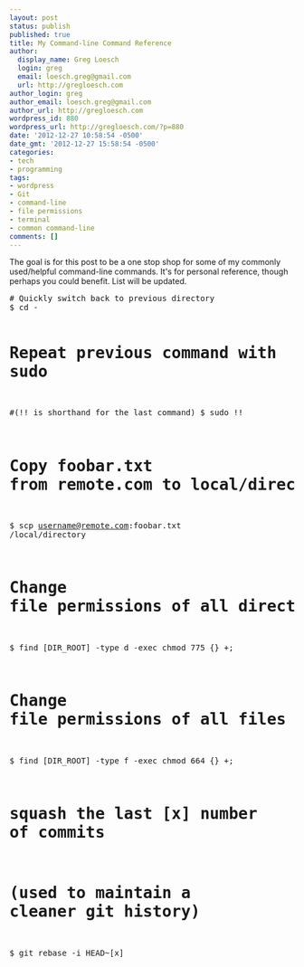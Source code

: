 ```yaml
---
layout: post
status: publish
published: true
title: My Command-line Command Reference
author:
  display_name: Greg Loesch
  login: greg
  email: loesch.greg@gmail.com
  url: http://gregloesch.com
author_login: greg
author_email: loesch.greg@gmail.com
author_url: http://gregloesch.com
wordpress_id: 880
wordpress_url: http://gregloesch.com/?p=880
date: '2012-12-27 10:58:54 -0500'
date_gmt: '2012-12-27 15:58:54 -0500'
categories:
- tech
- programming
tags:
- wordpress
- Git
- command-line
- file permissions
- terminal
- common command-line
comments: []
---
```

<p>The goal is for this post to be a one stop shop for some of my commonly used/helpful command-line commands. It's for personal reference, though perhaps you could benefit. List will be updated.</p>
<pre># Quickly switch back to previous directory 
$ cd -

# Repeat previous command with sudo 
#(!! is shorthand for the last command)
$ sudo !!

# Copy foobar.txt from remote.com to local/directory 
$ scp username@remote.com:foobar.txt /local/directory

# Change file permissions of all directories in [DIR_ROOT] to 775.
$ find [DIR_ROOT] -type d -exec chmod 775 {} +;

# Change file permissions of all files in [DIR_ROOT] to 664.
$ find [DIR_ROOT] -type f -exec chmod 664 {} +;

# squash the last [x] number of commits 
# (used to maintain a cleaner git history)
$ git rebase -i HEAD~[x]</pre>

